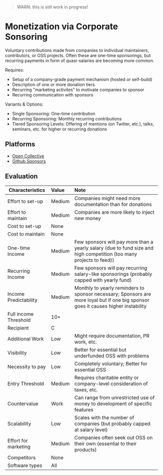 > WARN: this is still work in progress!

# Monetization via Corporate Sonsoring

Voluntary contributions made from companies to individual maintainers, contributors, or OSS projects. Often these are one-time sponsorings, but recurring payments in form of quasi-salaries are becoming more common.

Requires:
* Setup of a company-grade payment mechanism (hosted or self-build)
* Description of one or more donation tiers
* Recurring "marketing activites" to motivate companies to sponsor
* Recurring communication with sponsors

Variants & Options:
* Single Sponsoring: One-time contribution
* Recurring Sponsoring: Monthly recurring contributions
* Tiered Sponsoring Levels: Offering of mentions (on Twitter, etc.), talks, seminars, etc. for higher or recurring donations

## Platforms
* [Open Collective](https://opencollective.com/)
* [Github Sponsors](https://github.com/sponsors)

## Evaluation

| Characteristics                   | Value  | Note |
| --------------------------------- |:------ |:---- |
| Effort to set-up                  | Medium | Companies might need more documentation than for donations
| Effort to maintain                | Medium | Companies are more likely to inject new money
| Cost to set-up                    | None   | 
| Cost to maintain                  | None   | 
| One-time Income                   | Medium | Few sponsors will pay more than a yearly salary (due to fund size and high competition (too many projects to feed))
| Recurring Income                  | Medium | Few sponsors will pay recurring salary-like sponsorings (probably capped with yearly fund)
| Income Predictability             | Medium | Monthly to yearly reminders to sponsor necessary; Sponsors are more loyal but if one big sponsor goes it causes higher instability
| Full income Threshold             | 10+    | 
| Recipient                         | C      | 
| Additional Work                   | Low    | Might require documentation, PR work, etc.
| Visibility                        | Low    | Better for essential but underfunded OSS with problems
| Necessity to pay                  | Low    | Completely voluntary; Better for essential OSS
| Entry Threshold                   | Medium | Requires charitable entity or company-level consideration of taxes, etc.
| Countervalue                      | Work   | Can range from unrestricted use of money to development of specific features 
| Scalability                       | Low    | Scales with the number of companies (but probably capped at salary level)
| Effort for marketing              | Medium | Companies often seek out OSS on their own (essential to their products)
| Competitors                       | None   | 
| Software types                    | All    | 
